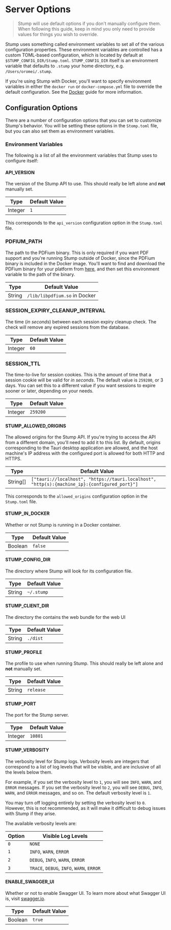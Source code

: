 # Server Options

> Stump will use default options if you don't manually configure them. When following this guide, keep in mind you only need to provide values for things you wish to override.

Stump uses something called environment variables to set all of the various configuration properties. These environment variables are controlled has a custom TOML-based configuration, which is located by default at `$STUMP_CONFIG_DIR/Stump.toml`. `STUMP_CONFIG_DIR` itself is an environment variable that defaults to `.stump` your home directory, e.g. `/Users/oromei/.stump`.

If you're using Stump with Docker, you'll want to specify environment variables in either the `docker run` or `docker-compose.yml` file to override the default configuration. See the [Docker](/installation/docker) guide for more information.

## Configuration Options

There are a number of configuration options that you can set to customize Stump's behavior. You will be setting these options in the `Stomp.toml` file, but you can also set them as environment variables.

### Environment Variables

The following is a list of all the environment variables that Stump uses to configure itself:

#### API_VERSION

The version of the Stump API to use. This should really be left alone and **not** manually set.

| Type    | Default Value |
| ------- | ------------- |
| Integer | `1`           |

This corresponds to the `api_version` configuration option in the `Stump.toml` file.

### PDFIUM_PATH

The path to the PDFium binary. This is only required if you want PDF support and you're running Stump outside of Docker, since the PDFium binary is included in the Docker image. You'll want to find and download the PDFium binary for your platform from [here](https://github.com/bblanchon/pdfium-binaries/releases), and then set this environment variable to the path of the binary.

| Type   | Default Value                 |
| ------ | ----------------------------- |
| String | `/lib/libpdfium.so` in Docker |

### SESSION_EXPIRY_CLEANUP_INTERVAL

The time (_in seconds_) between each session expiry cleanup check. The check will remove any expired sessions from the database.

| Type    | Default Value |
| ------- | ------------- |
| Integer | `60`          |

### SESSION_TTL

The time-to-live for session cookies. This is the amount of time that a session cookie will be valid for _in seconds_. The default value is `259200`, or 3 days. You can set this to a different value if you want sessions to expire sooner or later, depending on your needs.

| Type    | Default Value |
| ------- | ------------- |
| Integer | `259200`      |

#### STUMP_ALLOWED_ORIGINS

The allowed origins for the Stump API. If you're trying to access the API from a different domain, you'll need to add it to this list. By default, origins corresponding to the Tauri desktop application are allowed, and the host machine's IP address with the configured port is allowed for both HTTP and HTTPS.

| Type     | Default Value                                                                                |
| -------- | -------------------------------------------------------------------------------------------- |
| String[] | `["tauri://localhost", "https://tauri.localhost", "http(s):{machine_ip}:{configured_port}"]` |

This corresponds to the `allowed_origins` configuration option in the `Stump.toml` file.

#### STUMP_IN_DOCKER

Whether or not Stump is running in a Docker container.

| Type    | Default Value |
| ------- | ------------- |
| Boolean | `false`       |

#### STUMP_CONFIG_DIR

The directory where Stump will look for its configuration file.

| Type   | Default Value |
| ------ | ------------- |
| String | `~/.stump`    |

#### STUMP_CLIENT_DIR

The directory the contains the web bundle for the web UI

| Type   | Default Value |
| ------ | ------------- |
| String | `./dist`      |

#### STUMP_PROFILE

The profile to use when running Stump. This should really be left alone and **not** manually set.

| Type   | Default Value |
| ------ | ------------- |
| String | `release`     |

#### STUMP_PORT

The port for the Stump server.

| Type    | Default Value |
| ------- | ------------- |
| Integer | `10801`       |

#### STUMP_VERBOSITY

The verbosity level for Stump logs. Verbosity levels are integers that correspond to a list of log levels that will be visible, and are inclusive of all the levels below them.

For example, if you set the verbosity level to `1`, you will see `INFO`, `WARN`, and `ERROR` messages. If you set the verbosity level to `2`, you will see `DEBUG`, `INFO`, `WARN`, and `ERROR` messages, and so on. The default verbosity level is `1`.

You may turn off logging entirely by setting the verbosity level to `0`. However, this is not recommended, as it will make it difficult to debug issues with Stump if they arise.

The available verbosity levels are:

| Option | Visible Log Levels                        |
| ------ | ----------------------------------------- |
| `0`    | `NONE`                                    |
| `1`    | `INFO`, `WARN`, `ERROR`                   |
| `2`    | `DEBUG`, `INFO`, `WARN`, `ERROR`          |
| `3`    | `TRACE`, `DEBUG`, `INFO`, `WARN`, `ERROR` |

#### ENABLE_SWAGGER_UI

Whether or not to enable Swagger UI. To learn more about what Swagger UI is, visit [swagger.io](https://swagger.io/).

| Type    | Default Value |
| ------- | ------------- |
| Boolean | `true`        |

